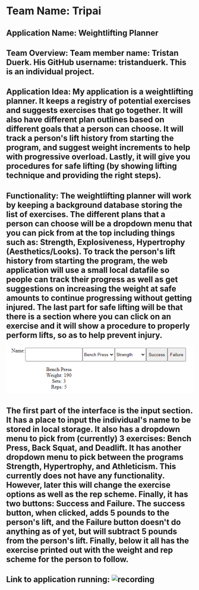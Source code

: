 # Team Name: Tripai
## Application Name: Weightlifting Planner
## Team Overview: Team member name: Tristan Duerk. His GitHub username: tristanduerk. This is an individual project.
## Application Idea: My application is a weightlifting planner. It keeps a registry of potential exercises and suggests exercises that go together. It will also have different plan outlines based on different goals that a person can choose. It will track a person's lift history from starting the program, and suggest weight increments to help with progressive overload. Lastly, it will give you procedures for safe lifting (by showing lifting technique and providing the right steps).
## Functionality: The weightlifting planner will work by keeping a background database storing the list of exercises. The different plans that a person can choose will be a dropdown menu that you can pick from at the top including things such as: Strength, Explosiveness, Hypertrophy (Aesthetics/Looks). To track the person's lift history from starting the program, the web application will use a small local datafile so people can track their progress as well as get suggestions on increasing the weight at safe amounts to continue progressing without getting injured. The last part for safe lifting will be that there is a section where you can click on an exercise and it will show a procedure to properly perform lifts, so as to help prevent injury.

![homepage](./homepage.png)

## The first part of the interface is the input section. It has a place to input the individual's name to be stored in local storage. It also has a dropdown menu to pick from (currently) 3 exercises: Bench Press, Back Squat, and Deadlift. It has another dropdown menu to pick between the programs Strength, Hypertrophy, and Athleticism. This currently does not have any functionality. However, later this will change the exercise options as well as the rep scheme. Finally, it has two buttons: Success and Failure. The success button, when clicked, adds 5 pounds to the person's lift, and the Failure button doesn't do anything as of yet, but will subtract 5 pounds from the person's lift. Finally, below it all has the exercise printed out with the weight and rep scheme for the person to follow.

## Link to application running: ![recording](https://drive.google.com/file/d/124KZH55IRU6brp6fCv4mf59MN32j5eqM/view)